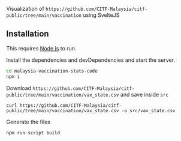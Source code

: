 Visualization of `https://github.com/CITF-Malaysia/citf-public/tree/main/vaccination` using SvelteJS

## Installation

This requires [Node.js](https://nodejs.org/) to run.

Install the dependencies and devDependencies and start the server.

```sh
cd malaysia-vaccination-stats-code
npm i
```

Download `https://github.com/CITF-Malaysia/citf-public/tree/main/vaccination/vax_state.csv` and save inside `src`

```
curl https://github.com/CITF-Malaysia/citf-public/tree/main/vaccination/vax_state.csv -o src/vax_state.csv
```

Generate the files

```
npm run-script build
```
